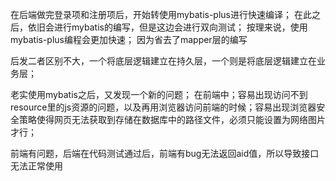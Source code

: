 在后端做完登录项和注册项后，开始转使用mybatis-plus进行快速编译；
在此之后，依旧会进行mybatis的编写，但是这边会进行双向测试；
按理来说，使用mybatis-plus编程会更加快速；
因为省去了mapper层的编写



后发二者区别不大，一个将底层逻辑建立在持久层，一个则是将底层逻辑建立在业务层；

老实使用mybatis之后，又发现一个新的问题；
在前端中；容易出现访问不到resource里的js资源的问题，以及再用浏览器访问前端的时候；容易出现浏览器安全策略使得网页无法获取到存储在数据库中的路径文件，必须只能设置为网络图片才行；


前端有问题，后端在代码测试通过后，前端有bug无法返回aid值，所以导致接口无法正常使用
